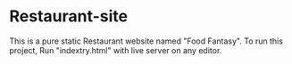 # Restaurant-site

This is a pure static Restaurant website named "Food Fantasy".
To run this project, Run "indextry.html" with live server on any editor.

